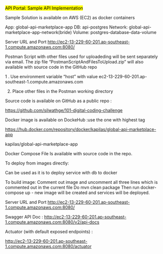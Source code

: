 <mark>API Portal: Sample API Implementation</mark>

Sample Solution is available on AWS (EC2) as docker containers


App: global-api-marketplace-app
DB: api-postgres
Network: global-api-marketplace-app-network(bride)
Volume: postgres-database-data-volume


Server URL and Port
http://ec2-13-229-60-201.ap-southeast-1.compute.amazonaws.com:8080/


Postman Script with other files used for uploadeding will be sent separately via email. The zip file “PostmanScriptAndFilesToUpload.zip” will also available with source code in the GitHub repo


1 . Use environment variable 
“host”  with value ec2-13-229-60-201.ap-southeast-1.compute.amazonaws.com


2. Place other files in the Postman working directory




Source code is available on GitHub as a public repo :

https://github.com/silwathge/101-digital-coding-challenge



Docker image is available on DockeHub :use the one with highest tag

https://hub.docker.com/repository/docker/kapilas/global-api-marketplace-app


kapilas/global-api-marketplace-app



Docker Compose File
Is available with source code in the repo.


To deploy from images directly:

Can be used as it is to deploy service with db to docker


To build image:
Comment out image and uncomment all three lines which is commented out in the current file
Do  mvn clean package
Then run docker-compose up - new image will be created and services will be deployed.


Server URL and Port
http://ec2-13-229-60-201.ap-southeast-1.compute.amazonaws.com:8080/


Swagger API Doc :
http://ec2-13-229-60-201.ap-southeast-1.compute.amazonaws.com:8080/v2/api-docs


Actuator (with default exposed endpoints)   :

http://ec2-13-229-60-201.ap-southeast-1.compute.amazonaws.com:8080/actuator







